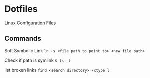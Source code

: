 # Dotfiles
Linux Configuration Files

## Commands

Soft Symbolic Link
```ln -s <file path to point to> <new file path>```

Check if path is symlink
 ```$ ls -l``` 

list broken links
```find <search directory> -xtype l```
